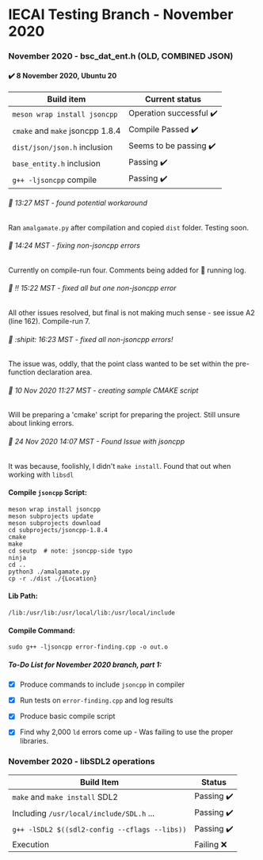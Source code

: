 # IECAI Testing Branch - November 2020
### November 2020 - bsc_dat_ent.h (OLD, COMBINED JSON)

#### :heavy_check_mark: 8 November 2020, Ubuntu 20
|     Build item      |  Current status  |
|---------------------|---------------|
|`meson wrap install jsoncpp`|  Operation successful :heavy_check_mark: |
| `cmake` and `make`  jsoncpp 1.8.4   |   Compile Passed  :heavy_check_mark:  |
| `dist/json/json.h` inclusion| Seems to be passing :heavy_check_mark:  |
| `base_entity.h` inclusion | Passing :heavy_check_mark: |
| `g++ -ljsoncpp` compile | Passing :heavy_check_mark: |

###### :memo:  13:27 MST - found potential workaround
Ran `amalgamate.py` after compilation and copied `dist` folder. Testing soon.
###### :memo: 14:24 MST - fixing non-jsoncpp errors
Currently on compile-run four. Comments being added for :ledger: running log.
###### :memo: :bangbang: 15:22 MST - fixed all but one non-jsoncpp error
All other issues resolved, but final is not making much sense - see issue A2 (line 162). Compile-run 7.
###### :memo: :shipit: 16:23 MST - fixed all non-jsoncpp errors!
The issue was, oddly, that the point class wanted to be set within the pre-function declaration area.
###### :memo: 10 Nov 2020  11:27 MST - creating sample CMAKE script
Will be preparing a 'cmake' script for preparing the project. Still unsure about linking errors.
###### :memo: 24 Nov 2020 14:07 MST - Found Issue with jsoncpp
It was because, foolishly, I didn't `make install`. Found that out when working with `libsdl`
#### Compile `jsoncpp` Script:
```
meson wrap install jsoncpp
meson subprojects update
meson subprojects download
cd subprojects/jsoncpp-1.8.4
cmake
make
cd seutp  # note: jsoncpp-side typo
ninja
cd ..
python3 ./amalgamate.py
cp -r ./dist ./{Location}
```
#### Lib Path:
```
/lib:/usr/lib:/usr/local/lib:/usr/local/include
```
#### Compile Command:
```
sudo g++ -ljsoncpp error-finding.cpp -o out.o
```

##### To-Do List for November 2020 branch, part 1:
- [x] Produce commands to include `jsoncpp` in compiler
- [x] Run tests on `error-finding.cpp` and log results
- [x] Produce basic compile script
- [x] Find why 2,000 `ld` errors come up - Was failing to use the proper libraries.


### November 2020 - libSDL2 operations
| Build Item | Status |
|---------|--|
|`make` and `make install` SDL2 | Passing :heavy_check_mark: |
|  Including `/usr/local/include/SDL.h` ... | Passing :heavy_check_mark: |
| `g++ -lSDL2 $((sdl2-config --cflags --libs))` | Passing :heavy_check_mark: |
| Execution | Failing :x: |
